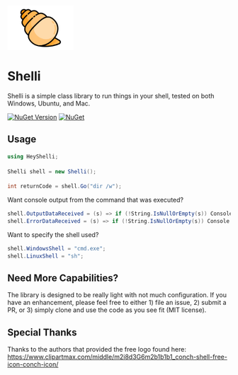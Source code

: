 <img src="https://github.com/jchristn/Shelli/raw/main/assets/icon.png" width="150" height="100">

# Shelli

Shelli is a simple class library to run things in your shell, tested on both Windows, Ubuntu, and Mac.

 [![NuGet Version](https://img.shields.io/nuget/v/Shelli.svg?style=flat)](https://www.nuget.org/packages/Shelli/) [![NuGet](https://img.shields.io/nuget/dt/Shelli.svg)](https://www.nuget.org/packages/Shelli) 

## Usage
```csharp
using HeyShelli;

Shelli shell = new Shelli();

int returnCode = shell.Go("dir /w");
```
Want console output from the command that was executed?
```csharp
shell.OutputDataReceived = (s) => if (!String.IsNullOrEmpty(s)) Console.WriteLine(s);
shell.ErrorDataReceived = (s) => if (!String.IsNullOrEmpty(s)) Console.WriteLine(s);
```
Want to specify the shell used?
```csharp
shell.WindowsShell = "cmd.exe"; 
shell.LinuxShell = "sh";
```
## Need More Capabilities?

The library is designed to be really light with not much configuration.  If you have an enhancement, please feel free to either 1) file an issue, 2) submit a PR, or 3) simply clone and use the code as you see fit (MIT license).

## Special Thanks

Thanks to the authors that provided the free logo found here: https://www.clipartmax.com/middle/m2i8d3G6m2b1b1b1_conch-shell-free-icon-conch-icon/
